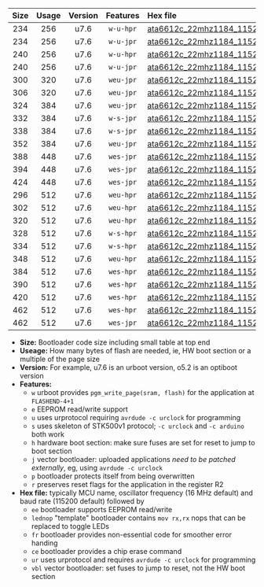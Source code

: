 |Size|Usage|Version|Features|Hex file|
|:-:|:-:|:-:|:-:|:--|
|234|256|u7.6|`w-u-hpr`|[ata6612c_22mhz1184_115200bps_ur.hex](https://raw.githubusercontent.com/stefanrueger/urboot/main//ata6612c_22mhz1184_115200bps_ur.hex)|
|234|256|u7.6|`w-u-jpr`|[ata6612c_22mhz1184_115200bps_ur_vbl.hex](https://raw.githubusercontent.com/stefanrueger/urboot/main//ata6612c_22mhz1184_115200bps_ur_vbl.hex)|
|240|256|u7.6|`w-u-hpr`|[ata6612c_22mhz1184_115200bps_lednop_ur.hex](https://raw.githubusercontent.com/stefanrueger/urboot/main//ata6612c_22mhz1184_115200bps_lednop_ur.hex)|
|240|256|u7.6|`w-u-jpr`|[ata6612c_22mhz1184_115200bps_lednop_ur_vbl.hex](https://raw.githubusercontent.com/stefanrueger/urboot/main//ata6612c_22mhz1184_115200bps_lednop_ur_vbl.hex)|
|300|320|u7.6|`weu-jpr`|[ata6612c_22mhz1184_115200bps_ee_ur_vbl.hex](https://raw.githubusercontent.com/stefanrueger/urboot/main//ata6612c_22mhz1184_115200bps_ee_ur_vbl.hex)|
|306|320|u7.6|`weu-jpr`|[ata6612c_22mhz1184_115200bps_ee_lednop_ur_vbl.hex](https://raw.githubusercontent.com/stefanrueger/urboot/main//ata6612c_22mhz1184_115200bps_ee_lednop_ur_vbl.hex)|
|324|384|u7.6|`weu-jpr`|[ata6612c_22mhz1184_115200bps_ee_lednop_fr_ur_vbl.hex](https://raw.githubusercontent.com/stefanrueger/urboot/main//ata6612c_22mhz1184_115200bps_ee_lednop_fr_ur_vbl.hex)|
|332|384|u7.6|`w-s-jpr`|[ata6612c_22mhz1184_115200bps_vbl.hex](https://raw.githubusercontent.com/stefanrueger/urboot/main//ata6612c_22mhz1184_115200bps_vbl.hex)|
|338|384|u7.6|`w-s-jpr`|[ata6612c_22mhz1184_115200bps_lednop_vbl.hex](https://raw.githubusercontent.com/stefanrueger/urboot/main//ata6612c_22mhz1184_115200bps_lednop_vbl.hex)|
|352|384|u7.6|`weu-jpr`|[ata6612c_22mhz1184_115200bps_ee_lednop_fr_ce_ur_vbl.hex](https://raw.githubusercontent.com/stefanrueger/urboot/main//ata6612c_22mhz1184_115200bps_ee_lednop_fr_ce_ur_vbl.hex)|
|388|448|u7.6|`wes-jpr`|[ata6612c_22mhz1184_115200bps_ee_vbl.hex](https://raw.githubusercontent.com/stefanrueger/urboot/main//ata6612c_22mhz1184_115200bps_ee_vbl.hex)|
|394|448|u7.6|`wes-jpr`|[ata6612c_22mhz1184_115200bps_ee_lednop_vbl.hex](https://raw.githubusercontent.com/stefanrueger/urboot/main//ata6612c_22mhz1184_115200bps_ee_lednop_vbl.hex)|
|424|448|u7.6|`wes-jpr`|[ata6612c_22mhz1184_115200bps_ee_lednop_fr_vbl.hex](https://raw.githubusercontent.com/stefanrueger/urboot/main//ata6612c_22mhz1184_115200bps_ee_lednop_fr_vbl.hex)|
|296|512|u7.6|`weu-hpr`|[ata6612c_22mhz1184_115200bps_ee_ur.hex](https://raw.githubusercontent.com/stefanrueger/urboot/main//ata6612c_22mhz1184_115200bps_ee_ur.hex)|
|302|512|u7.6|`weu-hpr`|[ata6612c_22mhz1184_115200bps_ee_lednop_ur.hex](https://raw.githubusercontent.com/stefanrueger/urboot/main//ata6612c_22mhz1184_115200bps_ee_lednop_ur.hex)|
|320|512|u7.6|`weu-hpr`|[ata6612c_22mhz1184_115200bps_ee_lednop_fr_ur.hex](https://raw.githubusercontent.com/stefanrueger/urboot/main//ata6612c_22mhz1184_115200bps_ee_lednop_fr_ur.hex)|
|328|512|u7.6|`w-s-hpr`|[ata6612c_22mhz1184_115200bps.hex](https://raw.githubusercontent.com/stefanrueger/urboot/main//ata6612c_22mhz1184_115200bps.hex)|
|334|512|u7.6|`w-s-hpr`|[ata6612c_22mhz1184_115200bps_lednop.hex](https://raw.githubusercontent.com/stefanrueger/urboot/main//ata6612c_22mhz1184_115200bps_lednop.hex)|
|348|512|u7.6|`weu-hpr`|[ata6612c_22mhz1184_115200bps_ee_lednop_fr_ce_ur.hex](https://raw.githubusercontent.com/stefanrueger/urboot/main//ata6612c_22mhz1184_115200bps_ee_lednop_fr_ce_ur.hex)|
|384|512|u7.6|`wes-hpr`|[ata6612c_22mhz1184_115200bps_ee.hex](https://raw.githubusercontent.com/stefanrueger/urboot/main//ata6612c_22mhz1184_115200bps_ee.hex)|
|390|512|u7.6|`wes-hpr`|[ata6612c_22mhz1184_115200bps_ee_lednop.hex](https://raw.githubusercontent.com/stefanrueger/urboot/main//ata6612c_22mhz1184_115200bps_ee_lednop.hex)|
|420|512|u7.6|`wes-hpr`|[ata6612c_22mhz1184_115200bps_ee_lednop_fr.hex](https://raw.githubusercontent.com/stefanrueger/urboot/main//ata6612c_22mhz1184_115200bps_ee_lednop_fr.hex)|
|462|512|u7.6|`wes-hpr`|[ata6612c_22mhz1184_115200bps_ee_lednop_fr_ce.hex](https://raw.githubusercontent.com/stefanrueger/urboot/main//ata6612c_22mhz1184_115200bps_ee_lednop_fr_ce.hex)|
|462|512|u7.6|`wes-jpr`|[ata6612c_22mhz1184_115200bps_ee_lednop_fr_ce_vbl.hex](https://raw.githubusercontent.com/stefanrueger/urboot/main//ata6612c_22mhz1184_115200bps_ee_lednop_fr_ce_vbl.hex)|

- **Size:** Bootloader code size including small table at top end
- **Useage:** How many bytes of flash are needed, ie, HW boot section or a multiple of the page size
- **Version:** For example, u7.6 is an urboot version, o5.2 is an optiboot version
- **Features:**
  + `w` urboot provides `pgm_write_page(sram, flash)` for the application at `FLASHEND-4+1`
  + `e` EEPROM read/write support
  + `u` uses urprotocol requiring `avrdude -c urclock` for programming
  + `s` uses skeleton of STK500v1 protocol; `-c urclock` and `-c arduino` both work
  + `h` hardware boot section: make sure fuses are set for reset to jump to boot section
  + `j` vector bootloader: uploaded applications *need to be patched externally*, eg, using `avrdude -c urclock`
  + `p` bootloader protects itself from being overwritten
  + `r` preserves reset flags for the application in the register R2
- **Hex file:** typically MCU name, oscillator frequency (16 MHz default) and baud rate (115200 default) followed by
  + `ee` bootloader supports EEPROM read/write
  + `lednop` "template" bootloader contains `mov rx,rx` nops that can be replaced to toggle LEDs
  + `fr` bootloader provides non-essential code for smoother error handing
  + `ce` bootloader provides a chip erase command
  + `ur` uses urprotocol and requires `avrdude -c urclock` for programming
  + `vbl` vector bootloader: set fuses to jump to reset, not the HW boot section
